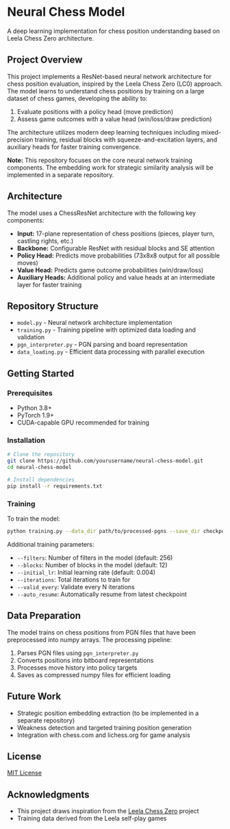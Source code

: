 # Neural Chess Model

A deep learning implementation for chess position understanding based on Leela Chess Zero architecture.

## Project Overview

This project implements a ResNet-based neural network architecture for chess position evaluation, inspired by the Leela Chess Zero (LC0) approach. The model learns to understand chess positions by training on a large dataset of chess games, developing the ability to:

1. Evaluate positions with a policy head (move prediction)
2. Assess game outcomes with a value head (win/loss/draw prediction)

The architecture utilizes modern deep learning techniques including mixed-precision training, residual blocks with squeeze-and-excitation layers, and auxiliary heads for faster training convergence.

**Note:** This repository focuses on the core neural network training components. The embedding work for strategic similarity analysis will be implemented in a separate repository.

## Architecture

The model uses a ChessResNet architecture with the following key components:

- **Input:** 17-plane representation of chess positions (pieces, player turn, castling rights, etc.)
- **Backbone:** Configurable ResNet with residual blocks and SE attention
- **Policy Head:** Predicts move probabilities (73x8x8 output for all possible moves)
- **Value Head:** Predicts game outcome probabilities (win/draw/loss)
- **Auxiliary Heads:** Additional policy and value heads at an intermediate layer for faster training

## Repository Structure

- `model.py` - Neural network architecture implementation
- `training.py` - Training pipeline with optimized data loading and validation
- `pgn_interpreter.py` - PGN parsing and board representation
- `data_loading.py` - Efficient data processing with parallel execution

## Getting Started

### Prerequisites

- Python 3.8+
- PyTorch 1.9+
- CUDA-capable GPU recommended for training

### Installation

```bash
# Clone the repository
git clone https://github.com/yourusername/neural-chess-model.git
cd neural-chess-model

# Install dependencies
pip install -r requirements.txt
```

### Training

To train the model:

```bash
python training.py --data_dir path/to/processed-pgns --save_dir checkpoints --batch_size 512
```

Additional training parameters:
- `--filters`: Number of filters in the model (default: 256)
- `--blocks`: Number of blocks in the model (default: 12)
- `--initial_lr`: Initial learning rate (default: 0.004)
- `--iterations`: Total iterations to train for
- `--valid_every`: Validate every N iterations
- `--auto_resume`: Automatically resume from latest checkpoint

## Data Preparation

The model trains on chess positions from PGN files that have been preprocessed into numpy arrays. The processing pipeline:

1. Parses PGN files using `pgn_interpreter.py`
2. Converts positions into bitboard representations
3. Processes move history into policy targets
4. Saves as compressed numpy files for efficient loading

## Future Work

- Strategic position embedding extraction (to be implemented in a separate repository)
- Weakness detection and targeted training position generation
- Integration with chess.com and lichess.org for game analysis

## License

[MIT License](LICENSE)

## Acknowledgments

- This project draws inspiration from the [Leela Chess Zero](https://github.com/LeelaChessZero/lc0) project
- Training data derived from the Leela self-play games
